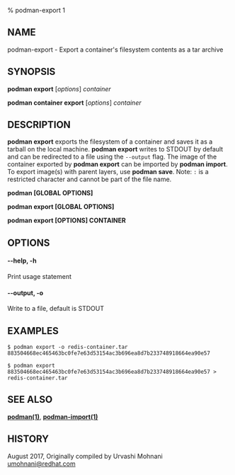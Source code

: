 % podman-export 1

## NAME
podman\-export - Export a container's filesystem contents as a tar archive

## SYNOPSIS
**podman export** [*options*] *container*

**podman container export** [*options*] *container*

## DESCRIPTION
**podman export** exports the filesystem of a container and saves it as a tarball
on the local machine. **podman export** writes to STDOUT by default and can be
redirected to a file using the `--output` flag.
The image of the container exported by **podman export** can be imported by **podman import**.
To export image(s) with parent layers, use **podman save**.
Note: `:` is a restricted character and cannot be part of the file name.

**podman [GLOBAL OPTIONS]**

**podman export [GLOBAL OPTIONS]**

**podman export [OPTIONS] CONTAINER**

## OPTIONS

#### **--help**, **-h**

Print usage statement

#### **--output**, **-o**

Write to a file, default is STDOUT

## EXAMPLES

```
$ podman export -o redis-container.tar 883504668ec465463bc0fe7e63d53154ac3b696ea8d7b233748918664ea90e57

$ podman export 883504668ec465463bc0fe7e63d53154ac3b696ea8d7b233748918664ea90e57 > redis-container.tar
```

## SEE ALSO
**[podman(1)](podman.1.md)**, **[podman-import(1)](podman-import.1.md)**

## HISTORY
August 2017, Originally compiled by Urvashi Mohnani <umohnani@redhat.com>
